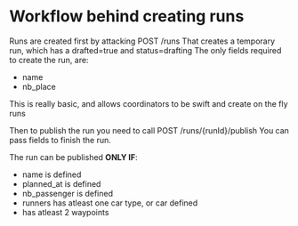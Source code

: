 # Workflow behind creating runs

Runs are created first by attacking POST /runs
That creates a temporary run, which has a drafted=true and status=drafting
The only fields required to create the run, are:
- name
- nb_place

This is really basic, and allows coordinators to be swift and create on the fly runs

Then to publish the run you need to call POST /runs/{runId}/publish
You can pass fields to finish the run.

The run can be published __ONLY IF__:
- name is defined
- planned_at is defined
- nb_passenger is defined
- runners has atleast one car type, or car defined
- has atleast 2 waypoints
